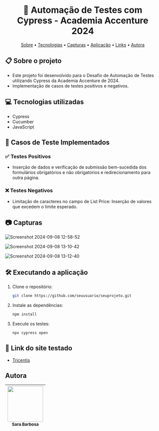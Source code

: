 <h1 align="center">🚀 Automação de Testes com Cypress - Academia Accenture 2024</h1>

<p align="center"> <a href="#sobre">Sobre</a> • <a href="#tecnologias">Tecnologias</a> • <a href="#capturas">Capturas</a> • <a href="#aplicacao">Aplicação</a> • <a href="#links">Links</a> • <a href="#autora">Autora</a></p>

<h2 id="sobre"> 📋 Sobre o projeto</h2>

- Este projeto foi desenvolvido para o Desafio de Automação de Testes utilizando Cypress da Academia Accenture de 2024.
- Implementação de casos de testes positivos e negativos.

<h2 id="tecnologias"> 💻 Tecnologias utilizadas</h2>

- Cypress
- Cucumber
- JavaScript

<h2 id="testes"> 🤖 Casos de Teste Implementados</h2>

### ✅ Testes Positivos
- Inserção de dados e verificação de submissão bem-sucedida dos formulários obrigatórios e não obrigatórios e redirecionamento para outra página.

### ❌ Testes Negativos
- Limitação de caracteres no campo de List Price: Inserção de valores que excedem o limite esperado.

<h2 id="capturas"> 📷 Capturas</h2>

![Screenshot 2024-09-08 12-58-52](https://github.com/user-attachments/assets/f4a64593-c477-441b-b25e-a6f54f1bdeb2)

![Screenshot 2024-09-08 13-10-42](https://github.com/user-attachments/assets/c6a26708-1135-4db8-b07d-d4a4a1d53657)

![Screenshot 2024-09-08 13-12-40](https://github.com/user-attachments/assets/6219c1e6-ef2a-43bd-8322-1f8d58220d61)

<h2 id="aplicacao"> 🛠️ Executando a aplicação</h2>

1. Clone o repositório:

   ```bash
   git clone https://github.com/seuusuario/seuprojeto.git
   ``````
2. Instale as dependências:
    ```bash
   npm install
   ``````
3. Execute os testes:
     ```bash
   npx cypress open
   ``````

<h2 id="links"> 🔗 Link do site testado</h2>

- [Tricentis](https://sampleapp.tricentis.com/101/app.php)
  
<h2 id="autora"> Autora</h2>

| [<img src="https://avatars.githubusercontent.com/u/97530586?v=4" width=115><br><sub>Sara Barbosa</sub>](https://github.com/saravbarbosa) | 
| :---: |

